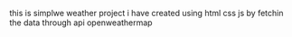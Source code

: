 this is simplwe weather project i have created using html css js by fetchin the data through api openweathermap 
